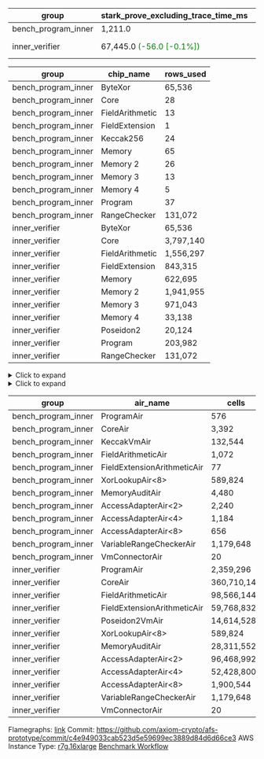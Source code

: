 | group | stark_prove_excluding_trace_time_ms | total_cells | total_cells_used | trace_gen_time_ms | verify_program_compile_ms |
| --- | --- | --- | --- | --- | --- |
| bench_program_inner | 1,211.0 | 1,915,713 | 277,352 | 2.0 |  |
| inner_verifier | 67,445.0 <span style="color: green">(-56.0 [-0.1%])</span> | 716,898,324 | 388,624,399 | 33,034.0 <span style="color: red">(+184.0 [+0.6%])</span> | 47,335.0 <span style="color: red">(+374.0 [+0.8%])</span> |

| group | chip_name | rows_used |
| --- | --- | --- |
| bench_program_inner | ByteXor | 65,536 |
| bench_program_inner | Core | 28 |
| bench_program_inner | FieldArithmetic | 13 |
| bench_program_inner | FieldExtension | 1 |
| bench_program_inner | Keccak256 | 24 |
| bench_program_inner | Memory | 65 |
| bench_program_inner | Memory 2 | 26 |
| bench_program_inner | Memory 3 | 13 |
| bench_program_inner | Memory 4 | 5 |
| bench_program_inner | Program | 37 |
| bench_program_inner | RangeChecker | 131,072 |
| inner_verifier | ByteXor | 65,536 |
| inner_verifier | Core | 3,797,140 |
| inner_verifier | FieldArithmetic | 1,556,297 |
| inner_verifier | FieldExtension | 843,315 |
| inner_verifier | Memory | 622,695 |
| inner_verifier | Memory 2 | 1,941,955 |
| inner_verifier | Memory 3 | 971,043 |
| inner_verifier | Memory 4 | 33,138 |
| inner_verifier | Poseidon2 | 20,124 |
| inner_verifier | Program | 203,982 |
| inner_verifier | RangeChecker | 131,072 |

<details>
<summary>Click to expand</summary>

| group | dsl_ir | opcode | frequency |
| --- | --- | --- | --- |
| bench_program_inner |  | JAL | 1 |
| bench_program_inner |  | STOREW | 2 |
| bench_program_inner | AddE | FE4ADD | 1 |
| bench_program_inner | AddF | ADD | 1 |
| bench_program_inner | AddVI | ADD | 6 |
| bench_program_inner | Alloc | ADD | 2 |
| bench_program_inner | Alloc | LOADW | 2 |
| bench_program_inner | Alloc | MUL | 2 |
| bench_program_inner | For | ADD | 2 |
| bench_program_inner | For | BNE | 3 |
| bench_program_inner | For | JAL | 1 |
| bench_program_inner | For | STOREW | 1 |
| bench_program_inner | Halt | TERMINATE | 1 |
| bench_program_inner | IfEqI | BNE | 2 |
| bench_program_inner | ImmE | STOREW | 8 |
| bench_program_inner | ImmF | STOREW | 2 |
| bench_program_inner | ImmV | STOREW | 3 |
| bench_program_inner | Keccak256 | KECCAK256 | 1 |
| bench_program_inner | StoreV | STOREW2 | 2 |
| inner_verifier |  | JAL | 1 |
| inner_verifier |  | STOREW | 2 |
| inner_verifier | AddE | FE4ADD | 223,787 |
| inner_verifier | AddEFFI | LOADW | 127 |
| inner_verifier | AddEFFI | STOREW | 381 |
| inner_verifier | AddEFI | ADD | 168 |
| inner_verifier | AddEI | ADD | 66,784 |
| inner_verifier | AddFI | ADD | 12,485 |
| inner_verifier | AddV | ADD | 5,980 |
| inner_verifier | AddVI | ADD | 271,414 |
| inner_verifier | Alloc | ADD | 23,824 |
| inner_verifier | Alloc | LOADW | 23,824 |
| inner_verifier | Alloc | MUL | 14,353 |
| inner_verifier | AssertEqE | BNE | 132 |
| inner_verifier | AssertEqEI | BNE | 4 |
| inner_verifier | AssertEqF | BNE | 4,054 |
| inner_verifier | AssertEqV | BNE | 1,129 |
| inner_verifier | AssertEqVI | BNE | 188 |
| inner_verifier | CycleTrackerEnd | CT_END | 104,356 |
| inner_verifier | CycleTrackerStart | CT_START | 104,356 |
| inner_verifier | DivE | BBE4DIV | 195,009 |
| inner_verifier | DivEIN | BBE4DIV | 30 |
| inner_verifier | DivEIN | STOREW | 120 |
| inner_verifier | DivFIN | DIV | 72 |
| inner_verifier | For | ADD | 527,961 |
| inner_verifier | For | BNE | 546,469 |
| inner_verifier | For | JAL | 18,508 |
| inner_verifier | For | LOADW | 966 |
| inner_verifier | For | STOREW | 17,542 |
| inner_verifier | Halt | TERMINATE | 1 |
| inner_verifier | HintBitsF | HINT_BITS | 22 |
| inner_verifier | HintInputVec | HINT_INPUT | 9,471 |
| inner_verifier | IfEq | BNE | 6,158 |
| inner_verifier | IfEqI | BNE | 121,255 |
| inner_verifier | IfEqI | JAL | 10,080 |
| inner_verifier | IfNe | BEQ | 6,893 |
| inner_verifier | IfNe | JAL | 21 |
| inner_verifier | IfNeI | BEQ | 946 |
| inner_verifier | ImmE | STOREW | 12,360 |
| inner_verifier | ImmF | STOREW | 14,565 |
| inner_verifier | ImmV | STOREW | 21,584 |
| inner_verifier | LoadE | LOADW | 41,456 |
| inner_verifier | LoadE | LOADW2 | 800,352 |
| inner_verifier | LoadF | LOADW | 14,498 |
| inner_verifier | LoadF | LOADW2 | 298,733 |
| inner_verifier | LoadV | LOADW | 12,257 |
| inner_verifier | LoadV | LOADW2 | 61,816 |
| inner_verifier | MulE | BBE4MUL | 408,091 |
| inner_verifier | MulEF | MUL | 1,668 |
| inner_verifier | MulEFI | MUL | 1,432 |
| inner_verifier | MulEI | BBE4MUL | 2,562 |
| inner_verifier | MulEI | STOREW | 10,248 |
| inner_verifier | MulF | MUL | 22,173 |
| inner_verifier | MulFI | MUL | 12 |
| inner_verifier | MulV | MUL | 682 |
| inner_verifier | MulVI | MUL | 8,259 |
| inner_verifier | NegE | MUL | 184 |
| inner_verifier | Poseidon2CompressBabyBear | COMP_POS2 | 7,224 |
| inner_verifier | Poseidon2PermuteBabyBear | PERM_POS2 | 12,900 |
| inner_verifier | StoreE | STOREW | 11,236 |
| inner_verifier | StoreE | STOREW2 | 11,156 |
| inner_verifier | StoreF | STOREW | 12,624 |
| inner_verifier | StoreF | STOREW2 | 101,586 |
| inner_verifier | StoreHintWord | ADD | 192,376 |
| inner_verifier | StoreHintWord | SHINTW | 202,529 |
| inner_verifier | StoreV | STOREW | 1,833 |
| inner_verifier | StoreV | STOREW2 | 23,461 |
| inner_verifier | SubE | FE4SUB | 13,836 |
| inner_verifier | SubEF | LOADW | 1,167,840 |
| inner_verifier | SubEF | SUB | 389,280 |
| inner_verifier | SubEFI | ADD | 1,288 |
| inner_verifier | SubEI | ADD | 240 |
| inner_verifier | SubV | SUB | 14,028 |
| inner_verifier | SubVI | SUB | 1,277 |
| inner_verifier | SubVIN | SUB | 357 |

</details>

<details>
<summary>Click to expand</summary>

| group | air_name | dsl_ir | opcode | cells_used |
| --- | --- | --- | --- | --- |
| bench_program_inner | Audit |  | JAL | 19 |
| bench_program_inner | CoreAir |  | JAL | 62 |
| bench_program_inner | Audit |  | STOREW | 38 |
| bench_program_inner | CoreAir |  | STOREW | 124 |
| bench_program_inner | AccessAdapter<2> | AddE | FE4ADD | 66 |
| bench_program_inner | AccessAdapter<4> | AddE | FE4ADD | 39 |
| bench_program_inner | Audit | AddE | FE4ADD | 76 |
| bench_program_inner | FieldExtensionArithmeticAir | AddE | FE4ADD | 41 |
| bench_program_inner | Audit | AddF | ADD | 19 |
| bench_program_inner | FieldArithmeticAir | AddF | ADD | 31 |
| bench_program_inner | Audit | AddVI | ADD | 38 |
| bench_program_inner | FieldArithmeticAir | AddVI | ADD | 186 |
| bench_program_inner | FieldArithmeticAir | Alloc | ADD | 62 |
| bench_program_inner | Audit | Alloc | LOADW | 38 |
| bench_program_inner | CoreAir | Alloc | LOADW | 124 |
| bench_program_inner | FieldArithmeticAir | Alloc | MUL | 62 |
| bench_program_inner | FieldArithmeticAir | For | ADD | 62 |
| bench_program_inner | CoreAir | For | BNE | 186 |
| bench_program_inner | CoreAir | For | JAL | 62 |
| bench_program_inner | Audit | For | STOREW | 19 |
| bench_program_inner | CoreAir | For | STOREW | 62 |
| bench_program_inner | CoreAir | Halt | TERMINATE | 62 |
| bench_program_inner | CoreAir | IfEqI | BNE | 124 |
| bench_program_inner | Audit | ImmE | STOREW | 152 |
| bench_program_inner | CoreAir | ImmE | STOREW | 496 |
| bench_program_inner | Audit | ImmF | STOREW | 38 |
| bench_program_inner | CoreAir | ImmF | STOREW | 124 |
| bench_program_inner | Audit | ImmV | STOREW | 38 |
| bench_program_inner | CoreAir | ImmV | STOREW | 186 |
| bench_program_inner | AccessAdapter<2> | Keccak256 | KECCAK256 | 220 |
| bench_program_inner | AccessAdapter<4> | Keccak256 | KECCAK256 | 130 |
| bench_program_inner | AccessAdapter<8> | Keccak256 | KECCAK256 | 85 |
| bench_program_inner | Audit | Keccak256 | KECCAK256 | 722 |
| bench_program_inner | KeccakVmAir | Keccak256 | KECCAK256 | 76,752 |
| bench_program_inner | Audit | StoreV | STOREW2 | 38 |
| bench_program_inner | CoreAir | StoreV | STOREW2 | 124 |
| inner_verifier | Audit |  | JAL | 19 |
| inner_verifier | CoreAir |  | JAL | 66 |
| inner_verifier | Audit |  | STOREW | 38 |
| inner_verifier | CoreAir |  | STOREW | 132 |
| inner_verifier | AccessAdapter<2> | AddE | FE4ADD | 1,123,254 |
| inner_verifier | AccessAdapter<4> | AddE | FE4ADD | 663,741 |
| inner_verifier | Audit | AddE | FE4ADD | 2,157,184 |
| inner_verifier | FieldExtensionArithmeticAir | AddE | FE4ADD | 9,175,267 |
| inner_verifier | AccessAdapter<2> | AddEFFI | LOADW | 704 |
| inner_verifier | AccessAdapter<4> | AddEFFI | LOADW | 832 |
| inner_verifier | Audit | AddEFFI | LOADW | 798 |
| inner_verifier | CoreAir | AddEFFI | LOADW | 8,382 |
| inner_verifier | AccessAdapter<2> | AddEFFI | STOREW | 704 |
| inner_verifier | Audit | AddEFFI | STOREW | 2,394 |
| inner_verifier | CoreAir | AddEFFI | STOREW | 25,146 |
| inner_verifier | AccessAdapter<2> | AddEFI | ADD | 286 |
| inner_verifier | AccessAdapter<4> | AddEFI | ADD | 169 |
| inner_verifier | Audit | AddEFI | ADD | 3,192 |
| inner_verifier | FieldArithmeticAir | AddEFI | ADD | 5,208 |
| inner_verifier | AccessAdapter<2> | AddEI | ADD | 361,900 |
| inner_verifier | AccessAdapter<4> | AddEI | ADD | 213,850 |
| inner_verifier | Audit | AddEI | ADD | 1,177,088 |
| inner_verifier | FieldArithmeticAir | AddEI | ADD | 2,070,304 |
| inner_verifier | Audit | AddFI | ADD | 3,021 |
| inner_verifier | FieldArithmeticAir | AddFI | ADD | 387,035 |
| inner_verifier | Audit | AddV | ADD | 19 |
| inner_verifier | FieldArithmeticAir | AddV | ADD | 185,380 |
| inner_verifier | Audit | AddVI | ADD | 17,005 |
| inner_verifier | FieldArithmeticAir | AddVI | ADD | 8,413,834 |
| inner_verifier | FieldArithmeticAir | Alloc | ADD | 738,544 |
| inner_verifier | Audit | Alloc | LOADW | 3,420 |
| inner_verifier | CoreAir | Alloc | LOADW | 1,572,384 |
| inner_verifier | AccessAdapter<2> | Alloc | MUL | 33 |
| inner_verifier | AccessAdapter<4> | Alloc | MUL | 39 |
| inner_verifier | FieldArithmeticAir | Alloc | MUL | 444,943 |
| inner_verifier | AccessAdapter<2> | AssertEqE | BNE | 726 |
| inner_verifier | AccessAdapter<4> | AssertEqE | BNE | 429 |
| inner_verifier | CoreAir | AssertEqE | BNE | 8,712 |
| inner_verifier | AccessAdapter<2> | AssertEqEI | BNE | 22 |
| inner_verifier | AccessAdapter<4> | AssertEqEI | BNE | 13 |
| inner_verifier | CoreAir | AssertEqEI | BNE | 264 |
| inner_verifier | CoreAir | AssertEqF | BNE | 267,564 |
| inner_verifier | CoreAir | AssertEqV | BNE | 74,514 |
| inner_verifier | CoreAir | AssertEqVI | BNE | 12,408 |
| inner_verifier | CoreAir | CycleTrackerEnd | CT_END | 6,887,496 |
| inner_verifier | CoreAir | CycleTrackerStart | CT_START | 6,887,496 |
| inner_verifier | AccessAdapter<2> | DivE | BBE4DIV | 8,564,952 |
| inner_verifier | AccessAdapter<4> | DivE | BBE4DIV | 5,061,108 |
| inner_verifier | Audit | DivE | BBE4DIV | 1,672 |
| inner_verifier | FieldExtensionArithmeticAir | DivE | BBE4DIV | 7,995,369 |
| inner_verifier | AccessAdapter<2> | DivEIN | BBE4DIV | 1,694 |
| inner_verifier | AccessAdapter<4> | DivEIN | BBE4DIV | 1,001 |
| inner_verifier | Audit | DivEIN | BBE4DIV | 2,204 |
| inner_verifier | FieldExtensionArithmeticAir | DivEIN | BBE4DIV | 1,230 |
| inner_verifier | AccessAdapter<2> | DivEIN | STOREW | 429 |
| inner_verifier | AccessAdapter<4> | DivEIN | STOREW | 117 |
| inner_verifier | CoreAir | DivEIN | STOREW | 7,920 |
| inner_verifier | Audit | DivFIN | DIV | 1,311 |
| inner_verifier | FieldArithmeticAir | DivFIN | DIV | 2,232 |
| inner_verifier | FieldArithmeticAir | For | ADD | 16,366,791 |
| inner_verifier | CoreAir | For | BNE | 36,066,954 |
| inner_verifier | AccessAdapter<2> | For | JAL | 418 |
| inner_verifier | AccessAdapter<4> | For | JAL | 494 |
| inner_verifier | CoreAir | For | JAL | 1,221,528 |
| inner_verifier | Audit | For | LOADW | 399 |
| inner_verifier | CoreAir | For | LOADW | 63,756 |
| inner_verifier | Audit | For | STOREW | 2,356 |
| inner_verifier | CoreAir | For | STOREW | 1,157,772 |
| inner_verifier | CoreAir | Halt | TERMINATE | 66 |
| inner_verifier | CoreAir | HintBitsF | HINT_BITS | 1,452 |
| inner_verifier | CoreAir | HintInputVec | HINT_INPUT | 625,086 |
| inner_verifier | CoreAir | IfEq | BNE | 406,428 |
| inner_verifier | CoreAir | IfEqI | BNE | 8,002,830 |
| inner_verifier | CoreAir | IfEqI | JAL | 665,280 |
| inner_verifier | CoreAir | IfNe | BEQ | 454,938 |
| inner_verifier | CoreAir | IfNe | JAL | 1,386 |
| inner_verifier | CoreAir | IfNeI | BEQ | 62,436 |
| inner_verifier | AccessAdapter<2> | ImmE | STOREW | 462 |
| inner_verifier | AccessAdapter<4> | ImmE | STOREW | 273 |
| inner_verifier | Audit | ImmE | STOREW | 226,784 |
| inner_verifier | CoreAir | ImmE | STOREW | 815,760 |
| inner_verifier | Audit | ImmF | STOREW | 3,876 |
| inner_verifier | CoreAir | ImmF | STOREW | 961,290 |
| inner_verifier | Audit | ImmV | STOREW | 18,506 |
| inner_verifier | CoreAir | ImmV | STOREW | 1,424,544 |
| inner_verifier | AccessAdapter<2> | LoadE | LOADW | 16,126 |
| inner_verifier | AccessAdapter<4> | LoadE | LOADW | 9,529 |
| inner_verifier | Audit | LoadE | LOADW | 704,824 |
| inner_verifier | CoreAir | LoadE | LOADW | 2,736,096 |
| inner_verifier | AccessAdapter<2> | LoadE | LOADW2 | 24,090 |
| inner_verifier | AccessAdapter<4> | LoadE | LOADW2 | 14,235 |
| inner_verifier | CoreAir | LoadE | LOADW2 | 52,823,232 |
| inner_verifier | AccessAdapter<2> | LoadF | LOADW | 22,176 |
| inner_verifier | AccessAdapter<4> | LoadF | LOADW | 13,104 |
| inner_verifier | AccessAdapter<8> | LoadF | LOADW | 8,568 |
| inner_verifier | Audit | LoadF | LOADW | 63,517 |
| inner_verifier | CoreAir | LoadF | LOADW | 956,868 |
| inner_verifier | AccessAdapter<2> | LoadF | LOADW2 | 605 |
| inner_verifier | AccessAdapter<4> | LoadF | LOADW2 | 364 |
| inner_verifier | AccessAdapter<8> | LoadF | LOADW2 | 391 |
| inner_verifier | Audit | LoadF | LOADW2 | 1,767 |
| inner_verifier | CoreAir | LoadF | LOADW2 | 19,716,378 |
| inner_verifier | Audit | LoadV | LOADW | 28,158 |
| inner_verifier | CoreAir | LoadV | LOADW | 808,962 |
| inner_verifier | Audit | LoadV | LOADW2 | 3,040 |
| inner_verifier | CoreAir | LoadV | LOADW2 | 4,079,856 |
| inner_verifier | AccessAdapter<2> | MulE | BBE4MUL | 510,554 |
| inner_verifier | AccessAdapter<4> | MulE | BBE4MUL | 301,691 |
| inner_verifier | Audit | MulE | BBE4MUL | 1,293,216 |
| inner_verifier | FieldExtensionArithmeticAir | MulE | BBE4MUL | 16,731,731 |
| inner_verifier | AccessAdapter<2> | MulEF | MUL | 7,876 |
| inner_verifier | AccessAdapter<4> | MulEF | MUL | 4,654 |
| inner_verifier | Audit | MulEF | MUL | 4,484 |
| inner_verifier | FieldArithmeticAir | MulEF | MUL | 51,708 |
| inner_verifier | AccessAdapter<2> | MulEFI | MUL | 1,100 |
| inner_verifier | AccessAdapter<4> | MulEFI | MUL | 650 |
| inner_verifier | Audit | MulEFI | MUL | 27,208 |
| inner_verifier | FieldArithmeticAir | MulEFI | MUL | 44,392 |
| inner_verifier | AccessAdapter<2> | MulEI | BBE4MUL | 165,594 |
| inner_verifier | AccessAdapter<4> | MulEI | BBE4MUL | 97,851 |
| inner_verifier | Audit | MulEI | BBE4MUL | 189,848 |
| inner_verifier | FieldExtensionArithmeticAir | MulEI | BBE4MUL | 105,042 |
| inner_verifier | AccessAdapter<2> | MulEI | STOREW | 56,122 |
| inner_verifier | AccessAdapter<4> | MulEI | STOREW | 33,033 |
| inner_verifier | Audit | MulEI | STOREW | 57 |
| inner_verifier | CoreAir | MulEI | STOREW | 676,368 |
| inner_verifier | Audit | MulF | MUL | 779 |
| inner_verifier | FieldArithmeticAir | MulF | MUL | 687,363 |
| inner_verifier | Audit | MulFI | MUL | 228 |
| inner_verifier | FieldArithmeticAir | MulFI | MUL | 372 |
| inner_verifier | Audit | MulV | MUL | 12,901 |
| inner_verifier | FieldArithmeticAir | MulV | MUL | 21,142 |
| inner_verifier | Audit | MulVI | MUL | 114 |
| inner_verifier | FieldArithmeticAir | MulVI | MUL | 256,029 |
| inner_verifier | AccessAdapter<2> | NegE | MUL | 902 |
| inner_verifier | AccessAdapter<4> | NegE | MUL | 533 |
| inner_verifier | Audit | NegE | MUL | 3,496 |
| inner_verifier | FieldArithmeticAir | NegE | MUL | 5,704 |
| inner_verifier | AccessAdapter<2> | Poseidon2CompressBabyBear | COMP_POS2 | 298,452 |
| inner_verifier | AccessAdapter<4> | Poseidon2CompressBabyBear | COMP_POS2 | 176,358 |
| inner_verifier | AccessAdapter<8> | Poseidon2CompressBabyBear | COMP_POS2 | 115,311 |
| inner_verifier | Poseidon2VmAir<BabyBear> | Poseidon2CompressBabyBear | COMP_POS2 | 3,019,632 |
| inner_verifier | AccessAdapter<2> | Poseidon2PermuteBabyBear | PERM_POS2 | 605,011 |
| inner_verifier | AccessAdapter<4> | Poseidon2PermuteBabyBear | PERM_POS2 | 357,929 |
| inner_verifier | AccessAdapter<8> | Poseidon2PermuteBabyBear | PERM_POS2 | 235,807 |
| inner_verifier | Poseidon2VmAir<BabyBear> | Poseidon2PermuteBabyBear | PERM_POS2 | 5,392,200 |
| inner_verifier | AccessAdapter<2> | StoreE | STOREW | 7,854 |
| inner_verifier | AccessAdapter<4> | StoreE | STOREW | 4,641 |
| inner_verifier | Audit | StoreE | STOREW | 213,484 |
| inner_verifier | CoreAir | StoreE | STOREW | 741,576 |
| inner_verifier | AccessAdapter<2> | StoreE | STOREW2 | 45,276 |
| inner_verifier | AccessAdapter<4> | StoreE | STOREW2 | 26,754 |
| inner_verifier | Audit | StoreE | STOREW2 | 28,424 |
| inner_verifier | CoreAir | StoreE | STOREW2 | 736,296 |
| inner_verifier | Audit | StoreF | STOREW | 239,856 |
| inner_verifier | CoreAir | StoreF | STOREW | 833,184 |
| inner_verifier | AccessAdapter<2> | StoreF | STOREW2 | 521,191 |
| inner_verifier | AccessAdapter<4> | StoreF | STOREW2 | 308,399 |
| inner_verifier | AccessAdapter<8> | StoreF | STOREW2 | 203,269 |
| inner_verifier | Audit | StoreF | STOREW2 | 55,176 |
| inner_verifier | CoreAir | StoreF | STOREW2 | 6,704,676 |
| inner_verifier | FieldArithmeticAir | StoreHintWord | ADD | 5,963,656 |
| inner_verifier | Audit | StoreHintWord | SHINTW | 3,848,051 |
| inner_verifier | CoreAir | StoreHintWord | SHINTW | 13,366,914 |
| inner_verifier | Audit | StoreV | STOREW | 34,827 |
| inner_verifier | CoreAir | StoreV | STOREW | 120,978 |
| inner_verifier | Audit | StoreV | STOREW2 | 441,484 |
| inner_verifier | CoreAir | StoreV | STOREW2 | 1,548,426 |
| inner_verifier | AccessAdapter<2> | SubE | FE4SUB | 458,172 |
| inner_verifier | AccessAdapter<4> | SubE | FE4SUB | 270,738 |
| inner_verifier | Audit | SubE | FE4SUB | 970,368 |
| inner_verifier | FieldExtensionArithmeticAir | SubE | FE4SUB | 567,276 |
| inner_verifier | AccessAdapter<2> | SubEF | LOADW | 4,281,838 |
| inner_verifier | Audit | SubEF | LOADW | 1,254 |
| inner_verifier | CoreAir | SubEF | LOADW | 77,077,440 |
| inner_verifier | AccessAdapter<2> | SubEF | SUB | 4,281,838 |
| inner_verifier | AccessAdapter<4> | SubEF | SUB | 5,060,354 |
| inner_verifier | Audit | SubEF | SUB | 418 |
| inner_verifier | FieldArithmeticAir | SubEF | SUB | 12,067,680 |
| inner_verifier | AccessAdapter<2> | SubEFI | ADD | 176 |
| inner_verifier | AccessAdapter<4> | SubEFI | ADD | 104 |
| inner_verifier | Audit | SubEFI | ADD | 24,472 |
| inner_verifier | FieldArithmeticAir | SubEFI | ADD | 39,928 |
| inner_verifier | AccessAdapter<2> | SubEI | ADD | 968 |
| inner_verifier | AccessAdapter<4> | SubEI | ADD | 572 |
| inner_verifier | Audit | SubEI | ADD | 4,408 |
| inner_verifier | FieldArithmeticAir | SubEI | ADD | 7,440 |
| inner_verifier | Audit | SubV | SUB | 57 |
| inner_verifier | FieldArithmeticAir | SubV | SUB | 434,868 |
| inner_verifier | Audit | SubVI | SUB | 14,003 |
| inner_verifier | FieldArithmeticAir | SubVI | SUB | 39,587 |
| inner_verifier | FieldArithmeticAir | SubVIN | SUB | 11,067 |

</details>

| group | air_name | cells | constraints | interactions | main_cols | perm_cols | prep_cols | quotient_deg | rows |
| --- | --- | --- | --- | --- | --- | --- | --- | --- | --- |
| bench_program_inner | ProgramAir<BabyBear> | 576 | 4 | 1 | 1 | 8 | 9 | 1 | 64 |
| bench_program_inner | CoreAir | 3,392 | 115 | 19 | 62 | 44 |  | 2 | 32 |
| bench_program_inner | KeccakVmAir | 132,544 | 2,251 | 235 | 3,198 | 944 |  | 2 | 32 |
| bench_program_inner | FieldArithmeticAir | 1,072 | 28 | 15 | 31 | 36 |  | 2 | 16 |
| bench_program_inner | FieldExtensionArithmeticAir | 77 | 28 | 15 | 41 | 36 |  | 2 | 1 |
| bench_program_inner | XorLookupAir<8> | 589,824 | 4 | 1 | 1 | 8 | 3 | 1 | 65,536 |
| bench_program_inner | MemoryAuditAir | 4,480 | 21 | 6 | 19 | 16 |  | 2 | 128 |
| bench_program_inner | AccessAdapterAir<2> | 2,240 | 14 | 5 | 11 | 24 |  | 2 | 64 |
| bench_program_inner | AccessAdapterAir<4> | 1,184 | 14 | 5 | 13 | 24 |  | 2 | 32 |
| bench_program_inner | AccessAdapterAir<8> | 656 | 14 | 5 | 17 | 24 |  | 2 | 16 |
| bench_program_inner | VariableRangeCheckerAir | 1,179,648 | 4 | 1 | 1 | 8 | 2 | 1 | 131,072 |
| bench_program_inner | VmConnectorAir | 20 | 4 | 2 | 2 | 8 | 1 | 2 | 2 |
| inner_verifier | ProgramAir<BabyBear> | 2,359,296 | 4 | 1 | 1 | 8 | 9 | 1 | 262,144 |
| inner_verifier | CoreAir | 360,710,144 | 113 | 19 | 66 | 20 |  | 8 | 4,194,304 |
| inner_verifier | FieldArithmeticAir | 98,566,144 | 23 | 15 | 31 | 16 |  | 8 | 2,097,152 |
| inner_verifier | FieldExtensionArithmeticAir | 59,768,832 | 23 | 15 | 41 | 16 |  | 8 | 1,048,576 |
| inner_verifier | Poseidon2VmAir<BabyBear> | 14,614,528 | 373 | 32 | 418 | 28 |  | 8 | 32,768 |
| inner_verifier | XorLookupAir<8> | 589,824 | 4 | 1 | 1 | 8 | 3 | 1 | 65,536 |
| inner_verifier | MemoryAuditAir | 28,311,552 | 19 | 6 | 19 | 8 |  | 8 | 1,048,576 |
| inner_verifier | AccessAdapterAir<2> | 96,468,992 | 11 | 5 | 11 | 12 |  | 4 | 4,194,304 |
| inner_verifier | AccessAdapterAir<4> | 52,428,800 | 11 | 5 | 13 | 12 |  | 4 | 2,097,152 |
| inner_verifier | AccessAdapterAir<8> | 1,900,544 | 11 | 5 | 17 | 12 |  | 4 | 65,536 |
| inner_verifier | VariableRangeCheckerAir | 1,179,648 | 4 | 1 | 1 | 8 | 2 | 1 | 131,072 |
| inner_verifier | VmConnectorAir | 20 | 4 | 2 | 2 | 8 | 1 | 2 | 2 |



Flamegraphs: [link](https://github.com/axiom-crypto/afs-prototype/actions/runs/11218826184/artifacts/2024764326)
Commit: https://github.com/axiom-crypto/afs-prototype/commit/c4e949033cab523d5e59699ec3889d84d6d66ce3
AWS Instance Type: [r7g.16xlarge](https://instances.vantage.sh/aws/ec2/r7g.16xlarge)
[Benchmark Workflow](https://github.com/axiom-crypto/afs-prototype/actions/runs/11218826184)
